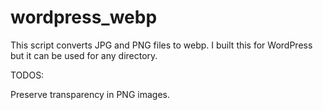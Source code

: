 # wordpress_webp

This script converts JPG and PNG files to webp. I built this for WordPress but it can be used for any directory. 

TODOS:

Preserve transparency in PNG images.
